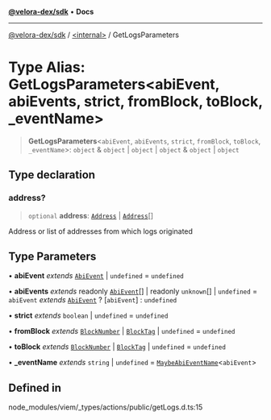 [**@velora-dex/sdk**](../../README.md) • **Docs**

***

[@velora-dex/sdk](../../globals.md) / [\<internal\>](../README.md) / GetLogsParameters

# Type Alias: GetLogsParameters\<abiEvent, abiEvents, strict, fromBlock, toBlock, _eventName\>

> **GetLogsParameters**\<`abiEvent`, `abiEvents`, `strict`, `fromBlock`, `toBlock`, `_eventName`\>: `object` & `object` \| `object` \| `object` & `object` \| `object`

## Type declaration

### address?

> `optional` **address**: [`Address`](Address.md) \| [`Address`](Address.md)[]

Address or list of addresses from which logs originated

## Type Parameters

• **abiEvent** *extends* [`AbiEvent`](AbiEvent.md) \| `undefined` = `undefined`

• **abiEvents** *extends* readonly [`AbiEvent`](AbiEvent.md)[] \| readonly `unknown`[] \| `undefined` = `abiEvent` *extends* [`AbiEvent`](AbiEvent.md) ? [`abiEvent`] : `undefined`

• **strict** *extends* `boolean` \| `undefined` = `undefined`

• **fromBlock** *extends* [`BlockNumber`](BlockNumber.md) \| [`BlockTag`](BlockTag.md) \| `undefined` = `undefined`

• **toBlock** *extends* [`BlockNumber`](BlockNumber.md) \| [`BlockTag`](BlockTag.md) \| `undefined` = `undefined`

• **_eventName** *extends* `string` \| `undefined` = [`MaybeAbiEventName`](MaybeAbiEventName.md)\<`abiEvent`\>

## Defined in

node\_modules/viem/\_types/actions/public/getLogs.d.ts:15

